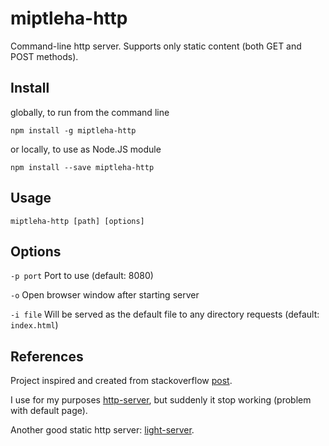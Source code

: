 # miptleha-http

Command-line http server. Supports only static content (both GET and POST methods).

## Install
globally, to run from the command line

`npm install -g miptleha-http`

or locally, to use as Node.JS module

`npm install --save miptleha-http`

## Usage

`miptleha-http [path] [options]`

## Options

`-p port` Port to use (default: 8080)

`-o` Open browser window after starting server

`-i file` Will be served as the default file to any directory requests (default: `index.html`) 

## References

Project inspired and created from stackoverflow [post](https://stackoverflow.com/questions/5050851/best-lightweight-web-server-only-static-content-for-windows).

I use for my purposes [http-server](https://github.com/http-party/http-server/), but suddenly it stop working (problem with default page).

Another good static http server: [light-server](https://github.com/txchen/light-server).
